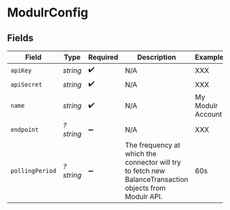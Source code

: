 # ModulrConfig


## Fields

| Field                                                                                                   | Type                                                                                                    | Required                                                                                                | Description                                                                                             | Example                                                                                                 |
| ------------------------------------------------------------------------------------------------------- | ------------------------------------------------------------------------------------------------------- | ------------------------------------------------------------------------------------------------------- | ------------------------------------------------------------------------------------------------------- | ------------------------------------------------------------------------------------------------------- |
| `apiKey`                                                                                                | *string*                                                                                                | :heavy_check_mark:                                                                                      | N/A                                                                                                     | XXX                                                                                                     |
| `apiSecret`                                                                                             | *string*                                                                                                | :heavy_check_mark:                                                                                      | N/A                                                                                                     | XXX                                                                                                     |
| `name`                                                                                                  | *string*                                                                                                | :heavy_check_mark:                                                                                      | N/A                                                                                                     | My Modulr Account                                                                                       |
| `endpoint`                                                                                              | *?string*                                                                                               | :heavy_minus_sign:                                                                                      | N/A                                                                                                     | XXX                                                                                                     |
| `pollingPeriod`                                                                                         | *?string*                                                                                               | :heavy_minus_sign:                                                                                      | The frequency at which the connector will try to fetch new BalanceTransaction objects from Modulr API.<br/> | 60s                                                                                                     |